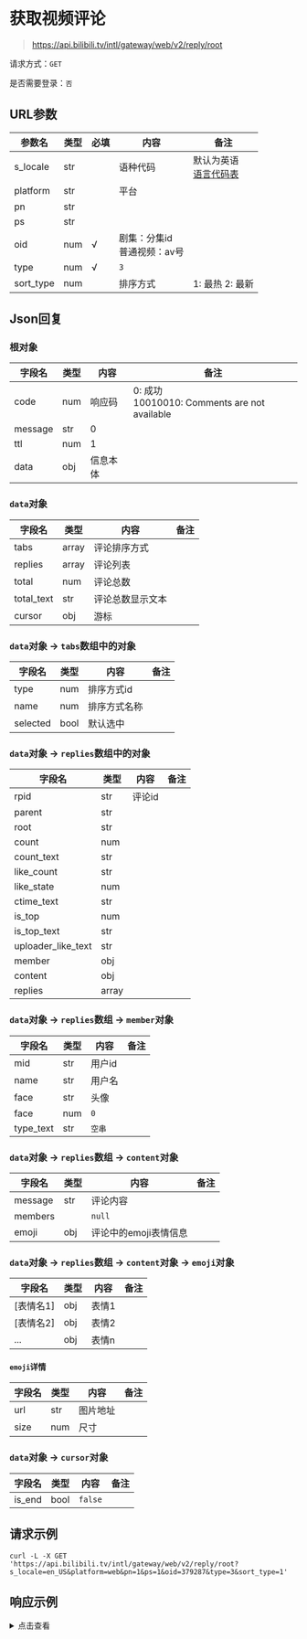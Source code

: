 # 获取视频评论

> https://api.bilibili.tv/intl/gateway/web/v2/reply/root

请求方式：`GET`

是否需要登录：`否`

## URL参数

| 参数名       | 类型  | 必填  | 内容                   | 备注                                |
|-----------|-----|-----|----------------------|-----------------------------------|
| s_locale  | str |     | 语种代码                 | 默认为英语<br/>[语言代码表](../language.md) |
| platform  | str |     | 平台                   |                                   |
| pn        | str |     |                      |                                   |
| ps        | str |     |                      |                                   |
| oid       | num | √   | 剧集：分集id<br/>普通视频：av号 |                                   |
| type      | num | √   | `3`                  |                                   |
| sort_type | num |     | 排序方式                 | 1: 最热 2: 最新                       |

## Json回复

### 根对象

| 字段名     | 类型  | 内容   | 备注                                             |
|---------|-----|------|------------------------------------------------|
| code    | num | 响应码  | 0: 成功<br/>10010010: Comments are not available |
| message | str | 0    |                                                |
| ttl     | num | 1    |                                                |
| data    | obj | 信息本体 |                                                |

### `data`对象

| 字段名        | 类型    | 内容       | 备注  |
|------------|-------|----------|-----|
| tabs       | array | 评论排序方式   |     |
| replies    | array | 评论列表     |     |
| total      | num   | 评论总数     |     |
| total_text | str   | 评论总数显示文本 |     |
| cursor     | obj   | 游标       |     |

### `data`对象 -> `tabs`数组中的对象

| 字段名      | 类型   | 内容     | 备注  |
|----------|------|--------|-----|
| type     | num  | 排序方式id |     |
| name     | num  | 排序方式名称 |     |
| selected | bool | 默认选中   |     |

### `data`对象 -> `replies`数组中的对象

| 字段名                | 类型    | 内容   | 备注  |
|--------------------|-------|------|-----|
| rpid               | str   | 评论id |     |
| parent             | str   |      |     |
| root               | str   |      |     |
| count              | num   |      |     |
| count_text         | str   |      |     |
| like_count         | str   |      |     |
| like_state         | num   |      |     |
| ctime_text         | str   |      |     |
| is_top             | num   |      |     |
| is_top_text        | str   |      |     |
| uploader_like_text | str   |      |     |
| member             | obj   |      |     |
| content            | obj   |      |     |
| replies            | array |      |     |

### `data`对象 -> `replies`数组 -> `member`对象

| 字段名       | 类型  | 内容   | 备注  |
|-----------|-----|------|-----|
| mid       | str | 用户id |     |
| name      | str | 用户名  |     |
| face      | str | 头像   |     |
| face      | num | `0`  |     |
| type_text | str | `空串` |     |

### `data`对象 -> `replies`数组 -> `content`对象

| 字段名     | 类型  | 内容            | 备注  |
|---------|-----|---------------|-----|
| message | str | 评论内容          |     |
| members |     | `null`        |     |
| emoji   | obj | 评论中的emoji表情信息 |     |

### `data`对象 -> `replies`数组 -> `content`对象 -> `emoji`对象

| 字段名    | 类型  | 内容  | 备注  |
|--------|-----|-----|-----|
| [表情名1] | obj | 表情1 |     |
| [表情名2] | obj | 表情2 |     |
| ...    | obj | 表情n |     |

#### `emoji`详情

| 字段名  | 类型  | 内容   | 备注  |
|------|-----|------|-----|
| url  | str | 图片地址 |     |
| size | num | 尺寸   |     |

### `data`对象 -> `cursor`对象

| 字段名    | 类型   | 内容      | 备注  |
|--------|------|---------|-----|
| is_end | bool | `false` |     |

## 请求示例

```shell
curl -L -X GET 'https://api.bilibili.tv/intl/gateway/web/v2/reply/root?s_locale=en_US&platform=web&pn=1&ps=1&oid=379287&type=3&sort_type=1'
```

## 响应示例

<details>
<summary>点击查看</summary>

```json
{
  "code": 0,
  "message": "0",
  "ttl": 1,
  "data": {
    "tabs": [
      {
        "type": 1,
        "name": "Best",
        "selected": true
      },
      {
        "type": 2,
        "name": "Recent",
        "selected": false
      }
    ],
    "replies": [
      {
        "rpid": "11103034319831045",
        "parent": "",
        "root": "",
        "count": 306,
        "count_text": "306",
        "like_count": "700",
        "like_state": 0,
        "ctime_text": "22/06/2021",
        "is_top": 0,
        "is_top_text": "",
        "uploader_like_text": "",
        "member": {
          "mid": "1568849546",
          "name": "April Anne Igcasenza",
          "face": "https://pic.bstarstatic.com/face/6fb3b91301b32cfe414db9cdc5bba6eb30da6939.jpg",
          "type": 0,
          "type_text": ""
        },
        "content": {
          "message": "Sino Filipino dito?🥺",
          "members": null,
          "emoji": {}
        },
        "replies": []
      }
    ],
    "total": 9632,
    "total_text": "9.6K",
    "cursor": {
      "is_end": false
    }
  }
}
```
</details>